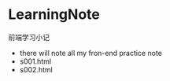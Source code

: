 # LearningNote

前端学习小记

- there will note all my fron-end practice note
- s001.html
- s002.html





